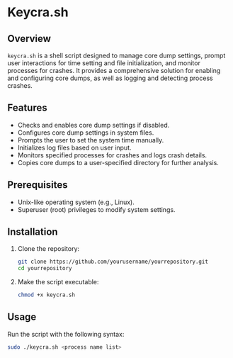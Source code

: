 # Keycra.sh

## Overview

`keycra.sh` is a shell script designed to manage core dump settings, prompt user interactions for time setting and file initialization, and monitor processes for crashes. It provides a comprehensive solution for enabling and configuring core dumps, as well as logging and detecting process crashes.

## Features

- Checks and enables core dump settings if disabled.
- Configures core dump settings in system files.
- Prompts the user to set the system time manually.
- Initializes log files based on user input.
- Monitors specified processes for crashes and logs crash details.
- Copies core dumps to a user-specified directory for further analysis.

## Prerequisites

- Unix-like operating system (e.g., Linux).
- Superuser (root) privileges to modify system settings.

## Installation

1. Clone the repository:
    ```sh
    git clone https://github.com/yourusername/yourrepository.git
    cd yourrepository
    ```

2. Make the script executable:
    ```sh
    chmod +x keycra.sh
    ```

## Usage

Run the script with the following syntax:
```sh
sudo ./keycra.sh <process name list>
